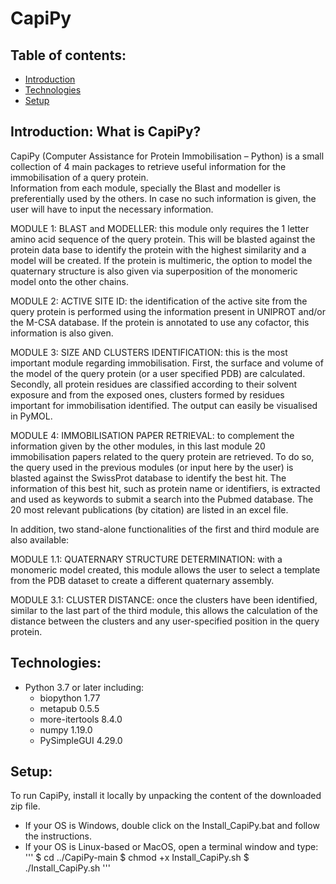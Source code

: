# CapiPy
## Table of contents:
* [Introduction](#intro)
* [Technologies](#technologies)
* [Setup](#setup)

## Introduction: What is CapiPy?
CapiPy (Computer Assistance for Protein Immobilisation – Python) is a small collection of 4 main packages to retrieve useful information for the immobilisation of a query protein.	 
Information from each module, specially the Blast and modeller is preferentially used by the others. In case no such information is given, the user will have to input the necessary information. 

MODULE 1: BLAST and MODELLER: this module only requires the 1 letter amino acid sequence of the query protein. This will be blasted against the protein data base to identify the protein with the highest similarity and a model will be created. If the protein is multimeric, the option to model the quaternary structure is also given via superposition of the monomeric model onto the other chains. 

MODULE 2: ACTIVE SITE ID: the identification of the active site from the query protein is performed using the information present in UNIPROT and/or the M-CSA database. If the protein is annotated to use any cofactor, this information is also given. 

MODULE 3: SIZE AND CLUSTERS IDENTIFICATION: this is the most important module regarding immobilisation. First, the surface and volume of the model of the query protein (or a user specified PDB) are calculated. Secondly, all protein residues are classified according to their solvent exposure and from the exposed ones, clusters formed by residues important for immobilisation identified. The output can easily be visualised in PyMOL.

MODULE 4: IMMOBILISATION PAPER RETRIEVAL: to complement the information given by the other modules, in this last module 20 immobilisation papers related to the query protein are retrieved. To do so, the query used in the previous modules (or input here by the user) is blasted against the SwissProt database to identify the best hit.  The information of this best hit, such as protein name or identifiers, is extracted and used as keywords to submit a search into the Pubmed database. The 20 most relevant publications (by citation) are listed in an excel file.  

In addition, two stand-alone functionalities of the first and third module are also available:

MODULE 1.1: QUATERNARY STRUCTURE DETERMINATION: with a monomeric model created, this module allows the user to select a template from the PDB dataset to create a different quaternary assembly.

MODULE 3.1: CLUSTER DISTANCE: once the clusters have been identified, similar to the last part of the third module, this allows the calculation of the distance between the clusters and any user-specified position in the query protein. 

## Technologies:
- Python 3.7 or later including:
    - biopython 1.77
    - metapub 0.5.5
    - more-itertools 8.4.0
    - numpy 1.19.0
    - PySimpleGUI 4.29.0
## Setup:
To run CapiPy, install it locally by unpacking the content of the downloaded zip file.
* If your OS is Windows, double click on the Install_CapiPy.bat and follow the instructions.
* If your OS is Linux-based or MacOS, open a terminal window and type:
'''
$ cd ../CapiPy-main
$ chmod +x Install_CapiPy.sh
$ ./Install_CapiPy.sh
'''


	



